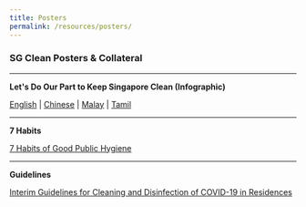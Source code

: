 ```yaml
---
title: Posters
permalink: /resources/posters/
---
```


### SG Clean Posters & Collateral

---

**Let's Do Our Part to Keep Singapore Clean (Infographic)** <br>

[English](https://nea-sgclean-staging.netlify.com/files/english.pdf) | 
[Chinese](https://nea-sgclean-staging.netlify.com/files/chinese.pdf) |
[Malay](https://nea-sgclean-staging.netlify.com/files/malay.pdf) |
[Tamil](https://nea-sgclean-staging.netlify.com/files/tamil.pdf)

---
**7 Habits**

[7 Habits of Good Public Hygiene](https://www.nea.gov.sg/docs/default-source/our-services/public-cleanliness/covid-19/7hygienehabits-english.pdf)<br>

---
**Guidelines**

[Interim Guidelines for Cleaning and Disinfection of COVID-19 in Residences ](https://www.nea.gov.sg/docs/default-source/our-services/public-cleanliness/covid-19/interim-guidelines-for-residences-english.pdf)<br>
